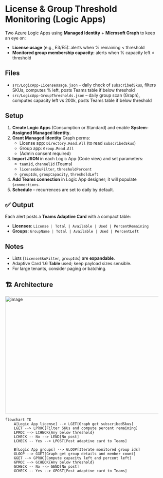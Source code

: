 # License & Group Threshold Monitoring (Logic Apps)

Two Azure Logic Apps using **Managed Identity** + **Microsoft Graph** to keep an eye on:
- **License usage** (e.g., E3/E5): alerts when % remaining < threshold
- **Monitored group membership capacity**: alerts when % capacity left < threshold

## Files
- `src/LogicApp-LicenseUsage.json` – daily check of `subscribedSkus`, filters SKUs, computes % left, posts Teams table if below threshold
- `src/LogicApp-GroupThresholds.json` – daily group scan (Graph), computes capacity left vs 200k, posts Teams table if below threshold

## Setup
1. **Create Logic Apps** (Consumption or Standard) and enable **System-Assigned Managed Identity**.
2. **Grant Managed Identity** Graph perms:
   - License app: `Directory.Read.All` (to read `subscribedSkus`)
   - Group app: `Group.Read.All`
   - (Admin consent required)
3. **Import JSON** in each Logic App (Code view) and set parameters:
   - `teamId`, `channelId` (Teams)
   - `licenseSkuFilter`, `thresholdPercent`
   - `groupIds`, `groupCapacity`, `thresholdLeft`
4. **Add Teams connection** in Logic App designer; it will populate `$connections`.
5. **Schedule** – recurrences are set to daily by default.

## ✅ Output

Each alert posts a **Teams Adaptive Card** with a compact table:

- **Licenses**: `License | Total | Available | Used | PercentRemaining`
- **Groups**: `GroupName | Total | Available | Used | PercentLeft`

## Notes
- Lists (`licenseSkuFilter`, `groupIds`) are **expandable**.
- Adaptive Card 1.6 **Table** used; keep payload sizes sensible.
- For large tenants, consider paging or batching.
## 🏗️ Architecture
<img width="945" height="385" alt="image" src="https://github.com/user-attachments/assets/d8421915-505d-4b86-9ce6-10971bb2f134" />

```mermaid
flowchart TD
    A[Logic App license] --> LGET[Graph get subscribedSkus]
    LGET --> LPROC[Filter SKUs and compute percent remaining]
    LPROC --> LCHECK{Any below threshold}
    LCHECK -- No --> LEND[No post]
    LCHECK -- Yes --> LPOST[Post adaptive card to Teams]

    B[Logic App groups] --> GLOOP[Iterate monitored group ids]
    GLOOP --> GGET[Graph get group details and member count]
    GGET --> GPROC[Compute capacity left and percent left]
    GPROC --> GCHECK{Any below threshold}
    GCHECK -- No --> GEND[No post]
    GCHECK -- Yes --> GPOST[Post adaptive card to Teams]

